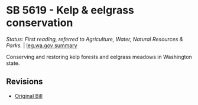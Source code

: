 # SB 5619 - Kelp & eelgrass conservation
*Status: First reading, referred to Agriculture, Water, Natural Resources & Parks.* | [leg.wa.gov summary](https://app.leg.wa.gov/billsummary?BillNumber=5619&Year=2021)

Conserving and restoring kelp forests and eelgrass meadows in Washington state.

## Revisions
* [Original Bill](1/)